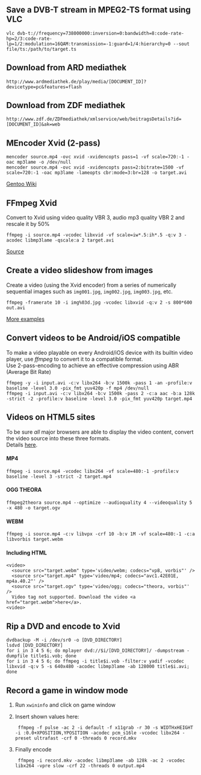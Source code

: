 Save a DVB-T stream in MPEG2-TS format using VLC
------------------------------------------------
    vlc dvb-t://frequency=738000000:inversion=0:bandwidth=8:code-rate-hp=2/3:code-rate-lp=1/2:modulation=16QAM:transmission=-1:guard=1/4:hierarchy=0 --sout file/ts:/path/to/target.ts


Download from ARD mediathek
---------------------------
	http://www.ardmediathek.de/play/media/[DOCUMENT_ID]?devicetype=pc&features=flash


Download from ZDF mediathek
---------------------------
	http://www.zdf.de/ZDFmediathek/xmlservice/web/beitragsDetails?id=[DOCUMENT_ID]&ak=web


MEncoder Xvid (2-pass)
----------------------
	mencoder source.mp4 -ovc xvid -xvidencopts pass=1 -vf scale=720:-1 -oac mp3lame -o /dev/null
	mencoder source.mp4 -ovc xvid -xvidencopts pass=2:bitrate=1500 -vf scale=720:-1 -oac mp3lame -lameopts cbr:mode=3:br=128 -o target.avi
[Gentoo Wiki](http://www.gentoo-wiki.info/MEncoder/Rip_DVD#Xvid)


FFmpeg Xvid
-----------
Convert to Xvid using video quality VBR 3, audio mp3 quality VBR 2 and rescale it by 50%

	ffmpeg -i source.mp4 -vcodec libxvid -vf scale=iw*.5:ih*.5 -q:v 3 -acodec libmp3lame -qscale:a 2 target.avi
	
[Source](http://nothings.org/remote/ffmpeg.txt)


Create a video slideshow from images
------------------------------------
Create a video (using the Xvid encoder) from a series of numerically sequential images such as `img001.jpg`, `img002.jpg`, `img003.jpg`, etc. 

    ffmpeg -framerate 10 -i img%03d.jpg -vcodec libxvid -q:v 2 -s 800*600 out.avi

[More examples](https://trac.ffmpeg.org/wiki/Create%20a%20video%20slideshow%20from%20images)

Convert videos to be Android/iOS compatible
-------------------------------------------
To make a video playable on every Android/iOS device with its builtin video player, use *ffmpeg* to convert it to a compatible format.  
Use 2-pass-encoding to achieve an effective compression using ABR (Average Bit Rate)

	ffmpeg -y -i input.avi -c:v libx264 -b:v 1500k -pass 1 -an -profile:v baseline -level 3.0 -pix_fmt yuv420p -f mp4 /dev/null
	ffmpeg -i input.avi -c:v libx264 -b:v 1500k -pass 2 -c:a aac -b:a 128k -strict -2 -profile:v baseline -level 3.0 -pix_fmt yuv420p target.mp4


Videos on HTML5 sites
---------------------
To be sure *all* major browsers are able to display the video content, convert the video source into these three formats.  
Details [here](http://www.html5rocks.com/de/tutorials/video/basics/).  

#### MP4
    ffmpeg -i source.mp4 -vcodec libx264 -vf scale=480:-1 -profile:v baseline -level 3 -strict -2 target.mp4

#### OGG THEORA
    ffmpeg2theora source.mp4 --optimize --audioquality 4 --videoquality 5 -x 480 -o target.ogv

#### WEBM
    ffmpeg -i source.mp4 -c:v libvpx -crf 10 -b:v 1M -vf scale=480:-1 -c:a libvorbis target.webm

#### Including HTML
	<video>
	  <source src="target.webm" type='video/webm; codecs="vp8, vorbis"' />
	  <source src="target.mp4" type='video/mp4; codecs="avc1.42E01E, mp4a.40.2"' />
	  <source src="target.ogv" type='video/ogg; codecs="theora, vorbis"' />
	  Video tag not supported. Download the video <a href="target.webm">here</a>.
	<video>


Rip a DVD and encode to Xvid
----------------------------
	dvdbackup -M -i /dev/sr0 -o [DVD_DIRECTORY]
	lsdvd [DVD_DIRECTORY]
	for i in 3 4 5 6; do mplayer dvd://$i/[DVD_DIRECTORY]/ -dumpstream -dumpfile title$i.vob; done
	for i in 3 4 5 6; do ffmpeg -i title$i.vob -filter:v yadif -vcodec libxvid -q:v 5 -s 640x480 -acodec libmp3lame -ab 128000 title$i.avi; done


Record a game in window mode
----------------------------
1. Run `xwininfo` and click on game window

2. Insert shown values here:

		ffmpeg -f pulse -ac 2 -i default -f x11grab -r 30 -s WIDTHxHEIGHT -i :0.0+XPOSITION,YPOSITION -acodec pcm_s16le -vcodec libx264 -preset ultrafast -crf 0 -threads 0 record.mkv

3. Finally encode

		ffmpeg -i record.mkv -acodec libmp3lame -ab 128k -ac 2 -vcodec libx264 -vpre slow -crf 22 -threads 0 output.mp4

